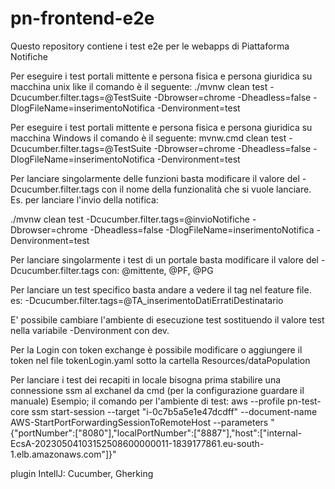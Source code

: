 # pn-frontend-e2e
Questo repository contiene i test e2e per le webapps di Piattaforma Notifiche

Per eseguire i test portali mittente e persona fisica e persona giuridica su macchina unix like il comando è il seguente:
./mvnw clean test -Dcucumber.filter.tags=@TestSuite -Dbrowser=chrome -Dheadless=false -DlogFileName=inserimentoNotifica -Denvironment=test

Per eseguire i test portali mittente e persona fisica e persona giuridica su macchina Windows il comando è il seguente:
mvnw.cmd clean test -Dcucumber.filter.tags=@TestSuite -Dbrowser=chrome -Dheadless=false -DlogFileName=inserimentoNotifica -Denvironment=test


Per lanciare singolarmente delle funzioni basta modificare il valore del -Dcucumber.filter.tags con il nome della funzionalità che si vuole lanciare.
Es. per lanciare l'invio della notifica:

./mvnw clean test -Dcucumber.filter.tags=@invioNotifiche -Dbrowser=chrome -Dheadless=false -DlogFileName=inserimentoNotifica -Denvironment=test

Per lanciare singolarmente i test di un portale basta modificare il valore del -Dcucumber.filter.tags con: @mittente, @PF, @PG

Per lanciare un test specifico basta andare a vedere il tag nel feature file. es: -Dcucumber.filter.tags=@TA_inserimentoDatiErratiDestinatario 

E' possibile cambiare l'ambiente di esecuzione test sostituendo il valore test nella variabile -Denvironment con dev.

Per la Login con token exchange è possibile modificare o aggiungere il token nel file tokenLogin.yaml sotto la cartella Resources/dataPopulation


Per lanciare i test dei recapiti in locale bisogna prima stabilire una connessione ssm al exchanel da cmd (per la configurazione guardare il manuale) 
Esempio; il comando per l'ambiente di test:
aws --profile pn-test-core ssm start-session --target "i-0c7b5a5e1e47dcdff" --document-name AWS-StartPortForwardingSessionToRemoteHost --parameters "{\"portNumber\":[\"8080\"],\"localPortNumber\":[\"8887\"],\"host\":[\"internal-EcsA-20230504103152508600000011-1839177861.eu-south-1.elb.amazonaws.com\"]}"


plugin IntellJ: Cucumber, Gherking